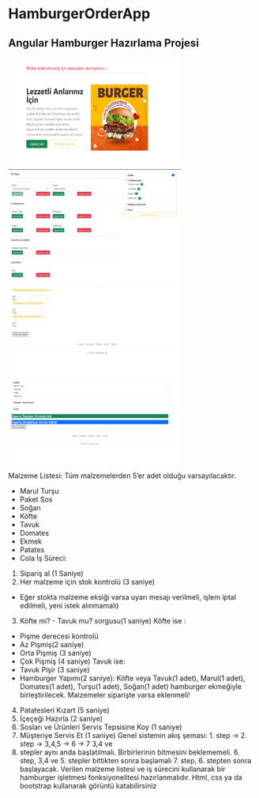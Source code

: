 # HamburgerOrderApp

## Angular Hamburger Hazırlama Projesi

<img src="screenshots/StokKontrol.png" style="width:350px;" >
<img src="screenshots/ürünler.png" style="width:350px;" >
<img src="screenshots/sipariş-hazırlama.png" style="width:350px;" >
<img src="screenshots/sipariş-hazır.png" style="width:350px;" >


Malzeme Listesi:
Tüm malzemelerden 5’er adet olduğu varsayılacaktır.
- Marul Turşu
- Paket Sos
- Soğan
- Köfte
- Tavuk
- Domates
- Ekmek
- Patates
- Cola
İş Süreci:
1. Sipariş al (1 Saniye)
2. Her malzeme için stok kontrolü (3 saniye)
- Eğer stokta malzeme eksiği varsa uyarı mesajı verilmeli,
işlem iptal edilmeli, yeni istek alınmamalı)
3. Köfte mi? - Tavuk mu? sorgusu(1 saniye)
Köfte ise :
- Pişme derecesi kontrolü
- Az Pişmiş(2 saniye)
- Orta Pişmiş (3 saniye)
- Çok Pişmiş (4 saniye)
Tavuk ise:
- Tavuk Pişir (3 saniye)
- Hamburger Yapımı(2 saniye): Köfte veya Tavuk(1 adet), Marul(1
adet), Domates(1 adet), Turşu(1 adet), Soğan(1 adet)
hamburger ekmeğiyle birleştirilecek. Malzemeler siparişte varsa
eklenmeli!
4. Patatesleri Kızart (5 saniye)
5. İçeçeği Hazırla (2 saniye)
6. Sosları ve Ürünleri Servis Tepsisine Koy (1 saniye)
7. Müşteriye Servis Et (1 saniye)
Genel sistemin akış şeması: 1. step -> 2. step -> 3,4,5 -> 6 -> 7 3,4 ve
5. stepler aynı anda başlatılmalı. Birbirlerinin bitmesini beklememeli. 6.
step, 3,4 ve 5. stepler bittikten sonra başlamalı 7. step, 6. stepten sonra
başlayacak.
Verilen malzeme listesi ve iş sürecini kullanarak bir hamburger
işletmesi fonksiyonelitesi hazırlanmalıdır. Html, css ya da bootstrap
kullanarak görüntü katabilirsiniz
